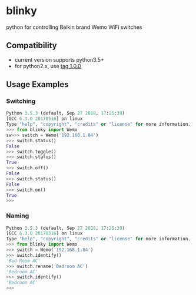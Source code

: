 # blinky
python for controlling Belkin brand Wemo WiFi switches

## Compatibility
* current version supports python3.5+
* for python2.x, use [tag 1.0.0](https://github.com/pdumoulin/blinky/tree/1.0.0)

## Usage Examples

### Switching
```python
Python 3.5.3 (default, Sep 27 2018, 17:25:39)
[GCC 6.3.0 20170516] on linux
Type "help", "copyright", "credits" or "license" for more information.
>>> from blinky import Wemo
sw>>> switch = Wemo('192.168.1.84')
>>> switch.status()
False
>>> switch.toggle()
>>> switch.status()
True
>>> switch.off()
False
>>> switch.status()
False
>>> switch.on()
True
>>>
```

### Naming
```python
Python 3.5.3 (default, Sep 27 2018, 17:25:39)
[GCC 6.3.0 20170516] on linux
Type "help", "copyright", "credits" or "license" for more information.
>>> from blinky import Wemo
>>> switch = Wemo('192.168.1.84')
>>> switch.identify()
'Bed Room AC'
>>> switch.rename('Bedroom AC')
'Bedroom AC'
>>> switch.identify()
'Bedroom AC'
>>>
```
